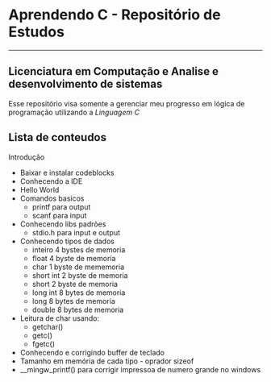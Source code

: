 # Aprendendo C - Repositório de Estudos
---
## Licenciatura em Computação e Analise e desenvolvimento de sistemas

Esse repositório visa somente a gerenciar meu progresso em lógica de programação utilizando a *Linguagem C*

Lista de conteudos
---
Introdução
 - Baixar e instalar codeblocks
 - Conhecendo a IDE
 - Hello World
 - Comandos basicos
   - printf para output 
   - scanf para input
 - Conhecendo libs padrões
   - stdio.h para input e output
 - Conhecendo tipos de dados
   - inteiro 4 bystes de memoria
   - float 4 byste de memoria
   - char 1 byste de mememoria
   - short int 2 byste de memoria
   - short 2 byste de memoria
   - long int 8 bytes de memoria
   - long 8 bytes de memoria
   - double 8 bytes de memoria
 - Leitura de char usando:
   - getchar()
   - getc()
   - fgetc()
 - Conhecendo e corrigindo buffer de teclado
 - Tamanho em memória de cada tipo - oprador sizeof
 - __mingw_printf() para corrigir impressoa de numero grande no windows
